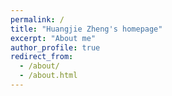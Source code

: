 ```yaml
---
permalink: /
title: "Huangjie Zheng's homepage"
excerpt: "About me"
author_profile: true
redirect_from:
  - /about/
  - /about.html
---
```

